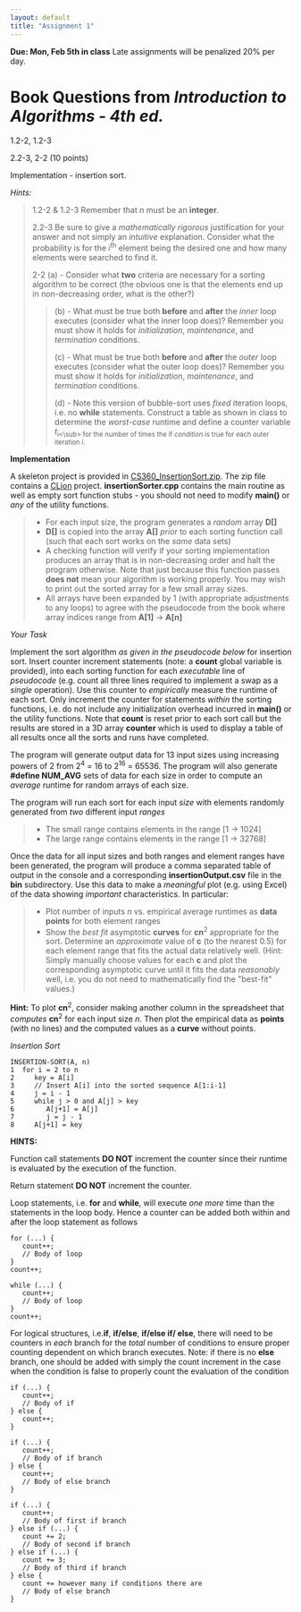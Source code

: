 ```yaml
---
layout: default
title: "Assignment 1"
---
```


**Due: Mon, Feb 5th in class** Late assignments will be penalized 20% per day.

Book Questions from *Introduction to Algorithms - 4th ed.*
==========================================================

1.2-2, 1.2-3

2.2-3, 2-2 (10 points)

Implementation - insertion sort.

*Hints:*

> 1.2-2 & 1.2-3 Remember that *n* must be an **integer**.
>
> 2.2-3 Be sure to give a *mathematically rigorous* justification for your answer and not simply an *intuitive* explanation. Consider what the probability is for the *i*<sup>th</sup> element being the desired one and how many elements were searched to find it.
>
> 2-2 (a) - Consider what **two** criteria are necessary for a sorting algorithm to be correct (the obvious one is that the elements end up in non-decreasing order, what is the other?)
>
> > (b) - What must be true both **before** and **after** the *inner* loop executes (consider what the inner loop does)? Remember you must show it holds for *initialization*, *maintenance*, and *termination* conditions.
> >
> > (c) - What must be true both **before** and **after** the *outer* loop executes (consider what the outer loop does)? Remember you must show it holds for *initialization*, *maintenance*, and *termination* conditions.
> >
> > (d) - Note this version of bubble-sort uses *fixed* iteration loops, i.e. no **while** statements. Construct a table as shown in class to determine the *worst-case* runtime and define a counter variable *t*<sub>*i*<\sub> for the number of times the if *condition* is true for each outer iteration *i*.

**Implementation**

A skeleton project is provided in [CS360\_InsertionSort.zip](../assign/src/CS360_InsertionSort.zip). The zip file contains a [CLion](https://www.jetbrains.com/clion/) project. **insertionSorter.cpp** contains the main routine as well as empty sort function stubs - you should not need to modify **main()** or *any* of the utility functions.

> -   For each input size, the program generates a *random* array **D[]**
> -   **D[]** is copied into the array **A[]** *prior* to each sorting function call (such that each sort works on the *same* data sets)
> -   A checking function will verify if your sorting implementation produces an array that is in non-decreasing order and halt the program otherwise. Note that just because this function passes **does not** mean your algorithm is working properly. You may wish to print out the sorted array for a few small array sizes.
> -   All arrays have been expanded by 1 (with appropriate adjustments to any loops) to agree with the pseudocode from the book where array indices range from **A[1]** -\> **A[n]**

*Your Task*

Implement the sort algorithm *as given in the pseudocode below* for insertion sort. Insert counter increment statements (note: a **count** global variable is provided), into each sorting function for each *executable* line of *pseudocode* (e.g. count all three lines required to implement a swap as a *single* operation). Use this counter to *empirically* measure the runtime of each sort. Only increment the counter for statements *within* the sorting functions, i.e. do not include any initialization overhead incurred in **main()** or the utility functions. Note that **count** is reset prior to each sort call but the results are stored in a 3D array **counter** which is used to display a table of all results once all the sorts and runs have completed.

The program will generate output data for 13 input sizes using increasing powers of 2 from 2<sup>4</sup> = 16 to 2<sup>16</sup> = 65536. The program will also generate **\#define NUM\_AVG** sets of data for each size in order to compute an *average* runtime for random arrays of each size.

The program will run each sort for each input *size* with elements randomly generated from *two* different input *ranges* 

> -   The small range contains elements in the range [1 -\> 1024]
> -   The large range contains elements in the range [1 -\> 32768]

Once the data for all input sizes and both ranges and element ranges have been generated, the program will produce a comma separated table of output in the console and a corresponding **insertionOutput.csv** file in the **bin** subdirectory. Use this data to make a *meaningful* plot (e.g. using Excel) of the data showing *important* characteristics. In particular:

> -   Plot number of inputs *n* vs. empirical average runtimes as **data points** for both element ranges
> -   Show the *best fit* asymptotic **curves** for **cn**<sup>2</sup> appropriate for the sort. Determine an *approximate* value of **c** (to the nearest 0.5) for each element range that fits the actual data relatively well. (Hint: Simply manually choose values for each **c** and plot the corresponding asymptotic curve until it fits the data *reasonably* well, i.e. you do not need to mathematically find the "best-fit" values.)

**Hint:** To plot **cn**<sup>2</sup>, consider making another column in the spreadsheet that *computes* **cn**<sup>2</sup> for each input size *n*. Then plot the empirical data as **points** (with no lines) and the computed values as a **curve** without points.

*Insertion Sort*

    INSERTION-SORT(A, n)
    1  for i = 2 to n
    2     key = A[i]
    3     // Insert A[i] into the sorted sequence A[1:i-1]
    4     j = i - 1
    5     while j > 0 and A[j] > key
    6        A[j+1] = A[j]
    7        j = j - 1
    8     A[j+1] = key

**HINTS:**

Function call statements **DO NOT** increment the counter since their runtime is evaluated by the execution of the function.

Return statement **DO NOT** increment the counter.

Loop statements, i.e. **for** and **while**, will execute *one more* time than the statements in the loop body. Hence a counter can be added both within and after the loop statement as follows

    for (...) {
       count++;
       // Body of loop
    }
    count++;
    
    while (...) {
       count++;
       // Body of loop
    }
    count++;
        
For logical structures, i.e.**if**, **if/else**, **if/else if/ else**, there will need to be counters in *each* branch for the *total* number of conditions to ensure proper counting dependent on which branch executes. Note: if there is no **else** branch, one should be added with simply the count increment in the case when the condition is false to properly count the evaluation of the condition 

    if (...) {
       count++;
       // Body of if
    } else {
       count++;
    }
    
    if (...) {
       count++;
       // Body of if branch
    } else {
       count++;
       // Body of else branch
    }

    if (...) {
       count++;
       // Body of first if branch
    } else if (...) {
       count += 2;
       // Body of second if branch
    } else if (...) {
       count += 3;
       // Body of third if branch
    } else {
       count += however many if conditions there are
       // Body of else branch
    }
